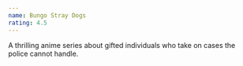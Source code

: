 ```yaml
---
name: Bungo Stray Dogs
rating: 4.5
---
```

A thrilling anime series about gifted individuals who take on cases the police cannot handle.


